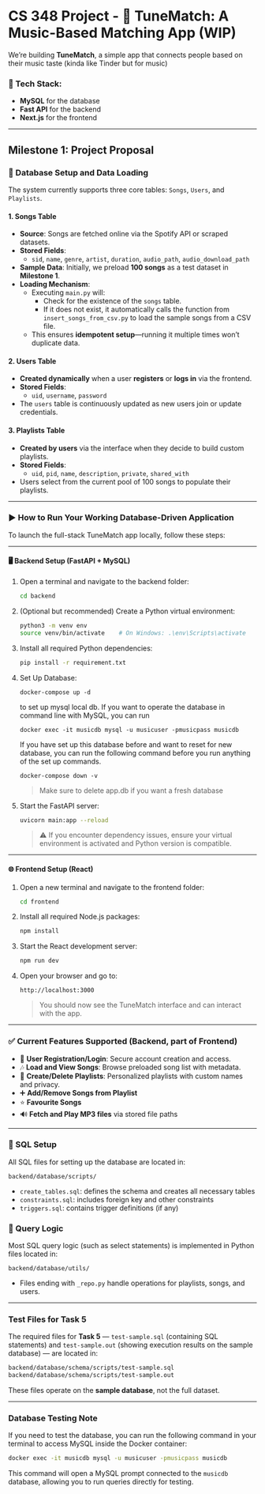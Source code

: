 # CS 348 Project - 🎵 **TuneMatch: A Music-Based Matching App (WIP)**

We’re building **TuneMatch**, a simple app that connects people based on their music taste (kinda like Tinder but for music)

### 🧰 Tech Stack:

* **MySQL** for the database
* **Fast API** for the backend
* **Next.js** for the frontend

---

## Milestone 1: Project Proposal

### 🔧 Database Setup and Data Loading

The system currently supports three core tables: `Songs`, `Users`, and `Playlists`.

#### 1. **Songs Table**
- **Source**: Songs are fetched online via the Spotify API or scraped datasets.
- **Stored Fields**:
  - `sid`, `name`, `genre`, `artist`, `duration`, `audio_path`, `audio_download_path`
- **Sample Data**: Initially, we preload **100 songs** as a test dataset in **Milestone 1**.
- **Loading Mechanism**:
  - Executing `main.py` will:
    - Check for the existence of the `songs` table.
    - If it does not exist, it automatically calls the function from `insert_songs_from_csv.py` to load the sample songs from a CSV file.
  - This ensures **idempotent setup**—running it multiple times won’t duplicate data.

#### 2. **Users Table**
- **Created dynamically** when a user **registers** or **logs in** via the frontend.
- **Stored Fields**:
  - `uid`, `username`, `password`
- The `users` table is continuously updated as new users join or update credentials.

#### 3. **Playlists Table**
- **Created by users** via the interface when they decide to build custom playlists.
- **Stored Fields**:
  - `uid`, `pid`, `name`, `description`, `private`, `shared_with`
- Users select from the current pool of 100 songs to populate their playlists.

---

### ▶️ How to Run Your Working Database-Driven Application

To launch the full-stack TuneMatch app locally, follow these steps:

---

#### 🖥 Backend Setup (FastAPI + MySQL)

1. Open a terminal and navigate to the backend folder:
   ```bash
   cd backend
   ```

2. (Optional but recommended) Create a Python virtual environment:
   ```bash
   python3 -m venv env
   source venv/bin/activate    # On Windows: .\env\Scripts\activate
   ```

3. Install all required Python dependencies:
   ```bash
   pip install -r requirement.txt
   ```
4. Set Up Database:
   ```
   docker-compose up -d
   ```
   to set up mysql local db.
   If you want to operate the database in command line with MySQL, you can run 
   ```
   docker exec -it musicdb mysql -u musicuser -pmusicpass musicdb
   ```
   If you have set up this database before and want to reset for new database, you can run the following command before you run anything of the set up commands.
   ```
   docker-compose down -v
   ```

   > Make sure to delete app.db if you want a fresh database

6. Start the FastAPI server:
   ```bash
   uvicorn main:app --reload
   ```

   > ⚠️ If you encounter dependency issues, ensure your virtual environment is activated and Python version is compatible.

---

#### 🌐 Frontend Setup (React)

1. Open a new terminal and navigate to the frontend folder:
   ```bash
   cd frontend
   ```

2. Install all required Node.js packages:
   ```bash
   npm install
   ```

3. Start the React development server:
   ```bash
   npm run dev
   ```

4. Open your browser and go to:
   ```
   http://localhost:3000
   ```

   > You should now see the TuneMatch interface and can interact with the app.

---

### ✅ Current Features Supported (Backend, part of Frontend)

- 🔐 **User Registration/Login**: Secure account creation and access.
- 🎶 **Load and View Songs**: Browse preloaded song list with metadata.
- 💾 **Create/Delete Playlists**: Personalized playlists with custom names and privacy.
- ➕ **Add/Remove Songs from Playlist**
- ⭐ **Favourite Songs**
- 🔊 **Fetch and Play MP3 files** via stored file paths

---

### 📂 SQL Setup

All SQL files for setting up the database are located in:

`backend/database/scripts/`  
- `create_tables.sql`: defines the schema and creates all necessary tables  
- `constraints.sql`: includes foreign key and other constraints  
- `triggers.sql`: contains trigger definitions (if any)


### 📄 Query Logic

Most SQL query logic (such as select statements) is implemented in Python files located in:

`backend/database/utils/`  
- Files ending with `_repo.py` handle operations for playlists, songs, and users.

---

### Test Files for Task 5

The required files for **Task 5** — `test-sample.sql` (containing SQL statements) and `test-sample.out` (showing execution results on the sample database) — are located in:

```bash
backend/database/schema/scripts/test-sample.sql
backend/database/schema/scripts/test-sample.out
```
These files operate on the **sample database**, not the full dataset.

---
### Database Testing Note

If you need to test the database, you can run the following command in your terminal to access MySQL inside the Docker container:

```bash
docker exec -it musicdb mysql -u musicuser -pmusicpass musicdb
```

This command will open a MySQL prompt connected to the `musicdb` database, allowing you to run queries directly for testing.
